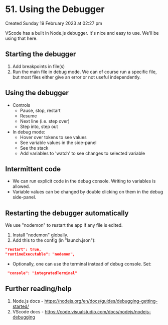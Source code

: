 # 51. Using the Debugger
Created Sunday 19 February 2023 at 02:27 pm

VScode has a built in Node.js debugger. It's nice and easy to use. We'll be using that here.

## Starting the debugger
1. Add breakpoints in file(s)
2. Run the main file in debug mode. We can of course run a specific file, but most files either give an error or not useful independently.
   

## Using the debugger
- Controls
	- Pause, stop, restart
	- Resume
	- Next line (i.e. step over)
	- Step into, step out
- In debug mode:
	- Hover over tokens to see values
	- See variable values in the side-panel
	- See the stack
	- Add variables to 'watch' to see changes to selected variable


## Intermittent code
- We can run explicit code in the debug console. Writing to variables is allowed.
- Variable values can be changed by double clicking on them in the debug side-panel.


## Restarting the debugger automatically
We use "nodemon" to restart the app if any file is edited. 
1. Install "nodemon" globally.
2. Add this to the config (in "launch.json"):
```json
"restart": true,
"runtimeExecutable": "nodemon",
```

- Optionally, one can use the terminal instead of debug console. Set:
```json
 "console": "integratedTerminal"
```


## Further reading/help
1. Node.js docs - https://nodejs.org/en/docs/guides/debugging-getting-started/
2. VScode docs - https://code.visualstudio.com/docs/nodejs/nodejs-debugging